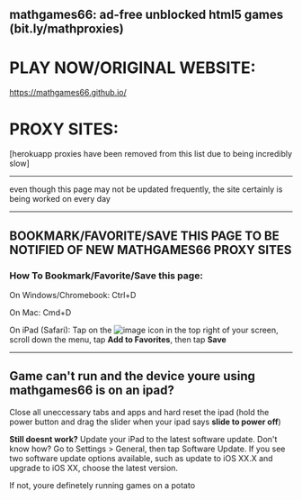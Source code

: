## mathgames66: ad-free unblocked html5 games (bit.ly/mathproxies)

# PLAY NOW/ORIGINAL WEBSITE:

https://mathgames66.github.io/ 

# PROXY SITES:
[herokuapp proxies have been removed from this list due to being incredibly slow]

___
even though this page may not be updated frequently, the site certainly is being worked on every day
___
## BOOKMARK/FAVORITE/SAVE THIS PAGE TO BE NOTIFIED OF NEW MATHGAMES66 PROXY SITES

### How To Bookmark/Favorite/Save this page:

On Windows/Chromebook: Ctrl+D

On Mac: Cmd+D

On iPad (Safari): Tap on the  ![image](https://user-images.githubusercontent.com/90115544/152709396-69bb45c0-a31c-431c-a123-afefa8b30933.jpeg) icon in the top right of your screen, scroll down the menu, tap **Add to Favorites**, then tap **Save**


___
## Game can't run and the device youre using mathgames66 is on an ipad?

Close all uneccessary tabs and apps and hard reset the ipad (hold the power button and drag the slider when your ipad says **slide to power off**)

**Still doesnt work?** Update your iPad to the latest software update. Don't know how? Go to Settings > General, then tap Software Update.
If you see two software update options available, such as update to iOS XX.X and upgrade to iOS XX, choose the latest version.


If not, youre definetely running games on a potato
